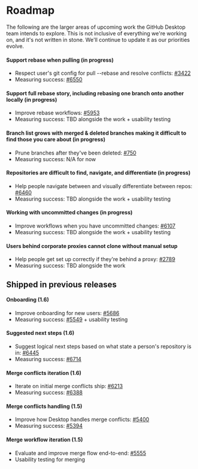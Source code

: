 # Roadmap

The following are the larger areas of upcoming work the GitHub Desktop team intends to explore. This is not inclusive of everything we're working on, and it's not written in stone. We'll continue to update it as our priorities evolve.

#### Support rebase when pulling (in progress)

- Respect user's git config for pull --rebase and resolve conflicts: [#3422](https://github.com/desktop/desktop/issues/3422)
- Measuring success: [#6550](https://github.com/desktop/desktop/issues/6550)

#### Support full rebase story, including rebasing one branch onto another locally (in progress)

- Improve rebase workflows: [#5953](https://github.com/desktop/desktop/issues/5953)
- Measuring success: TBD alongside the work + usability testing

#### Branch list grows with merged & deleted branches making it difficult to find those you care about (in progress)

- Prune branches after they've been deleted: [#750](https://github.com/desktop/desktop/issues/750)
- Measuring success: N/A for now

#### Repositories are difficult to find, navigate, and differentiate (in progress)

- Help people navigate between and visually differentiate between repos: [#6460](https://github.com/desktop/desktop/issues/6460)
- Measuring success: TBD alongside the work + usability testing

#### Working with uncommitted changes (in progress)

- Improve workflows when you have uncommitted changes: [#6107](https://github.com/desktop/desktop/issues/6107)
- Measuring success: TBD alongside the work + usability testing

#### Users behind corporate proxies cannot clone without manual setup

- Help people get set up correctly if they're behind a proxy: [#2789](https://github.com/desktop/desktop/issues/2789)
- Measuring success: TBD alongside the work

## Shipped in previous releases

#### Onboarding (1.6)
  
- Improve onboarding for new users: [#5686](https://github.com/desktop/desktop/issues/5686)
- Measuring success: [#5549](https://github.com/desktop/desktop/issues/5549) + usability testing

#### Suggested next steps (1.6)

- Suggest logical next steps based on what state a person's repository is in: [#6445](https://github.com/desktop/desktop/pull/6445)
- Measuring success: [#6714](https://github.com/desktop/desktop/issues/6714)

#### Merge conflicts iteration (1.6)

- Iterate on initial merge conflicts ship: [#6213](https://github.com/desktop/desktop/issues/6213)
- Measuring success: [#6388](https://github.com/desktop/desktop/issues/6388)
  
#### Merge conflicts handling (1.5)

- Improve how Desktop handles merge conflicts: [#5400](https://github.com/desktop/desktop/issues/5400)
- Measuring success: [#5394](https://github.com/desktop/desktop/issues/5394)
  
#### Merge workflow iteration (1.5)

- Evaluate and improve merge flow end-to-end: [#5555](https://github.com/desktop/desktop/issues/5555)
- Usability testing for merging
